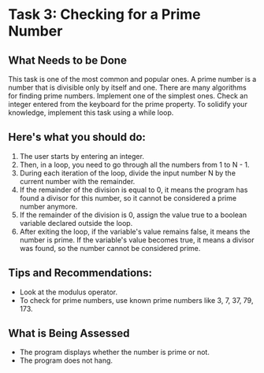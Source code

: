 # Task 3: Checking for a Prime Number

## What Needs to be Done
This task is one of the most common and popular ones. A prime number is a number that is divisible only by itself and one. There are many algorithms for finding prime numbers. Implement one of the simplest ones. Check an integer entered from the keyboard for the prime property. To solidify your knowledge, implement this task using a while loop.

## **Here's what you should do:**

1. The user starts by entering an integer.
2. Then, in a loop, you need to go through all the numbers from 1 to N - 1.
3. During each iteration of the loop, divide the input number N by the current number with the remainder.
4. If the remainder of the division is equal to 0, it means the program has found a divisor for this number, so it cannot be considered a prime number anymore.
5. If the remainder of the division is 0, assign the value true to a boolean variable declared outside the loop.
6. After exiting the loop, if the variable's value remains false, it means the number is prime. If the variable's value becomes true, it means a divisor was found, so the number cannot be considered prime.

## **Tips and Recommendations:**
- Look at the modulus operator.
- To check for prime numbers, use known prime numbers like 3, 7, 37, 79, 173.

## What is Being Assessed
- The program displays whether the number is prime or not.
- The program does not hang.
